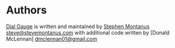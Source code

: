 Authors
=======

[Dial Gauge][home] is written and maintained by [Stephen Montanus](http://www.stevemontanus.com) <steve@stevemontanus.com> with additional code written by 
[Donald McLennan] <dmclennan01@gmail.com>

[home]: README.md